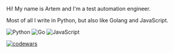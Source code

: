 Hi! My name is Artem and I'm a test automation engineer.

Most of all I write in Python, but also like Golang and JavaScript.

![Python](https://img.shields.io/badge/python-3670A0?style=for-the-badge&logo=python&logoColor=ffdd54)
![Go](https://img.shields.io/badge/go-%2300ADD8.svg?style=for-the-badge&logo=go&logoColor=white)
![JavaScript](https://img.shields.io/badge/javascript-%23323330.svg?style=for-the-badge&logo=javascript&logoColor=%23F7DF1E)

[![codewars](https://www.codewars.com/users/NeverDieOne/badges/small)](https://www.codewars.com/users/NeverDieOne)

